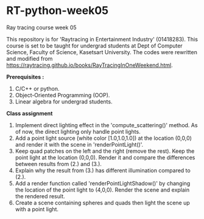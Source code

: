 # RT-python-week05
Ray tracing course week 05

This repository is for 'Raytracing in Entertainment Industry' (01418283).
This course is set to be taught for undergrad students at Dept of Computer Science, Faculty of Science, Kasetsart University.
The codes were rewritten and modified from https://raytracing.github.io/books/RayTracingInOneWeekend.html.

**Prerequisites :**
1. C/C++ or python.
2. Object-Oriented Programming (OOP).
3. Linear algebra for undergrad students.


**Class assignment**

1. Implement direct lighting effect in the 'compute_scattering()' method. As of now, the direct lighting only handle point lights.
2. Add a point light source (white color [1.0,1.0,1.0]) at the location (0,0,0) and render it with the scene in 'renderPointLight()'.
3. Keep quad patches on the left and the right (remove the rest). Keep the point light at the location (0,0,0). Render it and compare the differences between results from (2.) and (3.). 
4. Explain why the result from (3.) has different illumination compared to (2.).
5. Add a render function called 'renderPointLightShadow()' by changing the location of the point light to (4,0,0). Render the scene and explain the rendered result.
6. Create a scene containing spheres and quads then light the scene up with a point light.
